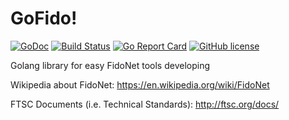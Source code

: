 # GoFido!

[![GoDoc](https://godoc.org/github.com/undead-ru/gofido?status.svg)](http://godoc.org/github.com/undead-ru/gofido)
[![Build Status](https://travis-ci.org/undead-ru/gofido.svg)](https://travis-ci.org/undead-ru/gofido)
[![Go Report Card](https://goreportcard.com/badge/github.com/undead-ru/gofido)](https://goreportcard.com/report/github.com/undead-ru/gofido)
[![GitHub license](https://img.shields.io/github/license/undead-ru/gofido.svg)](https://github.com/undead-ru/gofido/blob/master/LICENSE)

Golang library for easy FidoNet tools developing

Wikipedia about FidoNet: https://en.wikipedia.org/wiki/FidoNet

FTSC Documents (i.e. Technical Standards): http://ftsc.org/docs/
